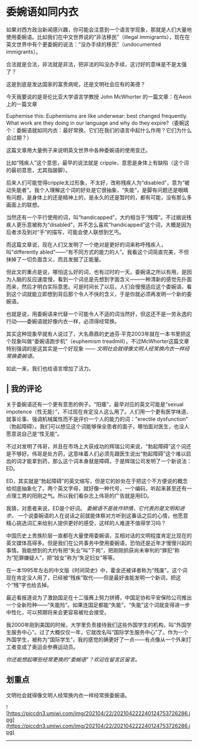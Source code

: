 # 委婉语如同内衣

如果对西方政治新闻感兴趣，你可能会注意到一个语言学现象，那就是人们大量地使用委婉语。比如我们在中文世界说的“非法移民”（illegal immigrants），现在在英文世界中有个更委婉的说法：“没办手续的移民”（undocumented immigrants）。

合法就是合法，非法就是非法，把非法的叫没办手续，这讨好的意味是不是太强了？

这是到底是发达国家的富贵病呢，还是文明社会应有的美德？

今天我要说的是哥伦比亚大学语言学教授 John McWhorter 的一篇文章：在Aeon上的一篇文章

Euphemise this: Euphemisms are like underwear: best changed frequently. What work are they doing in our language and why do they expire?（委婉这个：委婉语就如同内衣：最好常换。它们在我们的语言中起什么作用？它们为什么会过期？）

这篇文章用大量例子来说明英文世界中各种委婉语的使用变迁。

比如“残疾人”这个意思，最早的说法就是 cripple，意思是身体上有缺陷（这个词的最初意思，尤其指跛脚）。

后来人们可能觉得cripple太过形象，不太好，改称残疾人为“disabled”，意为“被动失能者”。我个人理解这个词的好处是它很抽象，“失能”，是脚有问题还是眼睛有问题，是身体上的还是精神上的，是永久的还是暂时的，都有可能，没有那么多画面上的联想。

当然还有一个平行使用的词，叫“handicapped”，大约相当于“残障”。不过据说残疾人更乐意被称为“disabled”，并不怎么喜欢“handicapped”这个词，大概是因为后者涉及到对“手”的描写，可能会使人联想到乞丐。

而这篇文章说，现在人们又发明了一个绝对是更好的词来称呼残疾人，叫“differently abled”——“有不同方式的能力的人”。我看这个词简直完美，不但抹掉了一切负面含义，而且发掘了正能量。

但此文的重点是说，哪怕这么好的词，也有过时的一天。委婉语之所以有用，是因为人脑的反应速度慢，看到一个词总是先想到字面含义——一种清新的感觉先扑面而来，然后才明白实际意思。可是时间长了以后，人们会慢慢适应这个委婉语，看到这个词就能立即想到背后那个令人不快的含义，于是你就必须再发明一个新的委婉语。

也就是说，用委婉语来代替一个可能令人不适的词当然好，但这还不是一劳永逸的行动——委婉语就好像内衣一样，必须得经常换。

其实这种现象早就有人说过了，大名鼎鼎的史迪芬·平克2003年就在一本书里把这个现象叫做“委婉语跑步机”（euphemism treadmill）。不过McWhorter这篇文章特别强调的是这其实是一个好现象 —— *文明社会就得像文明人经常换内衣一样经常换委婉语。*

如此一来，我们也给语言增加了活力。

## | 我的评论

关于委婉语还有一个更有意思的例子。“阳痿”，最早对应的英文可能是“sexual impotence（性无能）”，不过现在肯定没人这么用了。人们用一个更有医学味道、就事论事、强调机械属性而不是评价一个人的能力的词："erectile dysfunction” （勃起障碍）。我们可以想见这个词能够保全患者的面子，哪怕面对医生，也没人愿意说自己是“性无能”。

不过对发明了伟哥，并且在市场上大获成功的辉瑞公司来说，“勃起障碍”这个词还是不够好。伟哥是处方药，这意味着人们必须先跟医生说出“勃起障碍”这个难以启齿的词才能拿到药，那么这个词本身就是障碍。于是辉瑞公司发明了一个新说法：ED。

ED，其实就是“勃起障碍”的英文缩写，但是它的妙处在于把这个不方便说的概念给彻底抽象化了。两个英文字母，就好像一种代号，一个编码，听起来甚至还有一点理工男的阳刚之气。所以我们看杂志上伟哥的广告就是用ED。

我猜，对患者来说，ED是个好词。 *委婉语不是故作矫情，它代表的是文明和进步。* 一个说委婉语的人在说话之前就能体察对方听到这番话之后的心情，他愿意精心挑选词汇来给别人提供更好的感受，这样的人难道不值得学习吗？

中国历史上贵族阶层一直都在大量使用委婉语，互相对话的文明程度肯定比现在的英文媒体高得多。但是我们在公共事务中使用委婉语，恐怕还是近年才慢慢兴起的事情。我能想到的大约有把“失业”叫“下岗”，把刚刚抓获尚未审判的“罪犯”称为“犯罪嫌疑人”，把“妓女”称为“失足妇女”等等。

在一本1995年左右的中文版《时间简史》中，霍金还被译者称为“残废”。这个词现在肯定没人用了，已经被“残疾”取代——但是最好谁能发明一个新词，把这个“残”字也给去掉。

最近看报道说为了激励国足在十二强赛上努力拼搏，中国足协和平安保险公司推出一个全新险种——“失能险”。如果连国足都能“失能”，“失能”这个词就变得进一步中性化，可以预期将来会更容易被社会接受。

我2000年刚到美国的时候，大学里负责接待我们这些外国学生的机构，叫“外国学生服务中心”。过了大概仅仅一年，它就改名叫“国际学生服务中心”了。作为一个外国学生，被称为“国际学生”，我的感觉的确更好了一点——有点像从一个外来打工者变成了奥运会参赛运动员。

 *你还能想起哪些经常更换的“委婉语”？欢迎在留言区留言。*

## 划重点

文明社会就得像文明人经常换内衣一样经常换委婉语。

![https://piccdn3.umiwi.com/img/202104/22/202104222240124753726286.jpg](https://piccdn3.umiwi.com/img/202104/22/202104222240124753726286.jpg)

---
